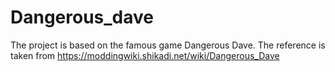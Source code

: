 # Dangerous_dave
The project is based on the famous game Dangerous Dave.
The reference is taken from https://moddingwiki.shikadi.net/wiki/Dangerous_Dave
